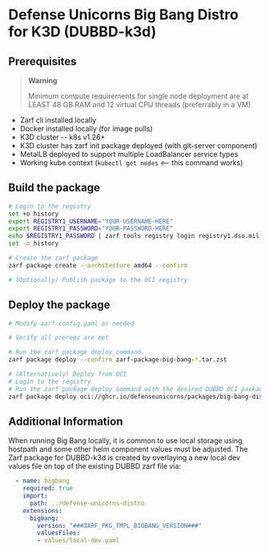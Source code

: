 # Defense Unicorns Big Bang Distro for K3D (DUBBD-k3d)

## Prerequisites

> **Warning**
>
> Minimum compute requirements for single node deployment are at LEAST 48 GB RAM and 12 virtual CPU threads (preferrably in a VM)

- Zarf cli installed locally
- Docker installed locally (for image pulls)
- K3D cluster -- k8s v1.26+
- K3D cluster has zarf init package deployed (with git-server component)
- MetalLB deployed to support multiple LoadBalancer service types
- Working kube context (`kubectl get nodes` <-- this command works)

## Build the package

```bash
# Login to the registry
set +o history
export REGISTRY1_USERNAME="YOUR-USERNAME-HERE"
export REGISTRY1_PASSWORD="YOUR-PASSWORD-HERE"
echo $REGISTRY1_PASSWORD | zarf tools registry login registry1.dso.mil --username $REGISTRY1_USERNAME --password-stdin
set -o history

# Create the zarf package
zarf package create --architecture amd64 --confirm

# (Optionally) Publish package to the OCI registry
```

## Deploy the package

```bash
# Modify zarf-config.yaml as needed

# Verify all prereqs are met

# Run the zarf package deploy command
zarf package deploy --confirm zarf-package-big-bang-*.tar.zst

# (Alternatively) Deploy from OCI
# Login to the registry
# Run the zarf package deploy command with the desired DUBBD OCI package reference
zarf package deploy oci://ghcr.io/defenseunicorns/packages/big-bang-distro-k3d/big-bang-distro-k3d:0.0.1-amd64 --oci-concurrency=15
```

## Additional Information

When running Big Bang locally, it is common to use local storage using hostpath and some other helm component values must be adjusted.  The Zarf package for DUBBD-k3d is created by overlaying a new local dev values file on top of the existing DUBBD zarf file via:

```yaml
  - name: bigbang
    required: true
    import:
      path: ../defense-unicorns-distro
    extensions:
      bigbang:
        version: "###ZARF_PKG_TMPL_BIGBANG_VERSION###"
        valuesFiles:
        - values/local-dev.yaml
```
